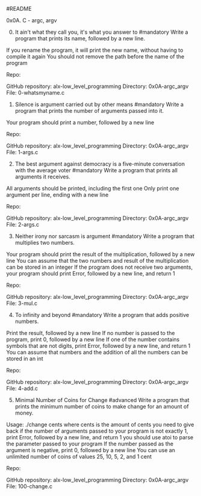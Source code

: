 #README

0x0A. C - argc, argv




0. It ain't what they call you, it's what you answer to
#mandatory
Write a program that prints its name, followed by a new line.

If you rename the program, it will print the new name, without having to compile it again
You should not remove the path before the name of the program

Repo:

GitHub repository: alx-low_level_programming
Directory: 0x0A-argc_argv
File: 0-whatsmyname.c



1. Silence is argument carried out by other means
#mandatory
Write a program that prints the number of arguments passed into it.

Your program should print a number, followed by a new line

Repo:

GitHub repository: alx-low_level_programming
Directory: 0x0A-argc_argv
File: 1-args.c


2. The best argument against democracy is a five-minute conversation with the average voter
#mandatory
Write a program that prints all arguments it receives.

All arguments should be printed, including the first one
Only print one argument per line, ending with a new line

Repo:

GitHub repository: alx-low_level_programming
Directory: 0x0A-argc_argv
File: 2-args.c


3. Neither irony nor sarcasm is argument
#mandatory
Write a program that multiplies two numbers.

Your program should print the result of the multiplication, followed by a new line
You can assume that the two numbers and result of the multiplication can be stored in an integer
If the program does not receive two arguments, your program should print Error, followed by a new line, and return 1

Repo:

GitHub repository: alx-low_level_programming
Directory: 0x0A-argc_argv
File: 3-mul.c


4. To infinity and beyond
#mandatory
Write a program that adds positive numbers.

Print the result, followed by a new line
If no number is passed to the program, print 0, followed by a new line
If one of the number contains symbols that are not digits, print Error, followed by a new line, and return 1
You can assume that numbers and the addition of all the numbers can be stored in an int

Repo:

GitHub repository: alx-low_level_programming
Directory: 0x0A-argc_argv
File: 4-add.c


5. Minimal Number of Coins for Change
#advanced
Write a program that prints the minimum number of coins to make change for an amount of money.

Usage: ./change cents
where cents is the amount of cents you need to give back
if the number of arguments passed to your program is not exactly 1, print Error, followed by a new line, and return 1
you should use atoi to parse the parameter passed to your program
If the number passed as the argument is negative, print 0, followed by a new line
You can use an unlimited number of coins of values 25, 10, 5, 2, and 1 cent

Repo:

GitHub repository: alx-low_level_programming
Directory: 0x0A-argc_argv
File: 100-change.c
